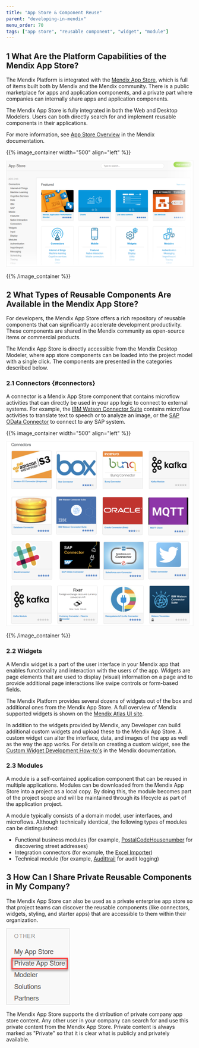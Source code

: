 ```yaml
---
title: "App Store & Component Reuse"
parent: "developing-in-mendix"
menu_order: 70
tags: ["app store", "reusable component", "widget", "module"]
---
```


## 1 What Are the Platform Capabilities of the Mendix App Store?

The Mendix Platform is integrated with the [Mendix App Store](https://appstore.home.mendix.com/index3.html), which is full of items built both by Mendix and the Mendix community. There is a public marketplace for apps and application components, and a private part where companies can internally share apps and application components. 

The Mendix App Store is fully integrated in both the Web and Desktop Modelers. Users can both directly search for and implement reusable components in their applications.

For more information, see [App Store Overview](https://docs.mendix.com/community/app-store/app-store-overview) in the Mendix documentation.

{{% image_container width="500" align="left" %}}

![](attachments/app-store.png)

{{% /image_container %}}

## 2 What Types of Reusable Components Are Available in the Mendix App Store?

For developers, the Mendix App Store offers a rich repository of reusable components that can significantly accelerate development productivity. These components are shared in the Mendix community as open-source items or commercial products. 

The Mendix App Store is directly accessible from the Mendix Desktop Modeler, where app store components can be loaded into the project model with a single click. The components are presented in the categories described below.

### 2.1 Connectors {#connectors}

A connector is a Mendix App Store component that contains microflow activities that can directly be used in your app logic to connect to external systems. For example, the [IBM Watson Connector Suite](https://appstore.home.mendix.com/link/app/2860/) contains microflow activities to translate text to speech or to analyze an image, or the [SAP OData Connector](https://appstore.home.mendix.com/link/app/74525/) to connect to any SAP system.

{{% image_container width="500" align="left" %}}

![](attachments/appstore_connector_grid.png)

{{% /image_container %}}

### 2.2 Widgets

A Mendix widget is a part of the user interface in your Mendix app that enables functionality and interaction with the users of the app. Widgets are page elements that are used to display (visual) information on a page and to provide additional page interactions like swipe controls or form-based fields.

The Mendix Platform provides several dozens of widgets out of the box and additional ones from the Mendix App Store. A full overview of Mendix supported widgets is shown on the [Mendix Atlas UI site](https://atlas.mendix.com/p/widgets).

In addition to the widgets provided by Mendix, any Developer can build additional custom widgets and upload these to the Mendix App Store. A custom widget can alter the interface, data, and images of the app as well as the way the app works. For details on creating a custom widget, see the [Custom Widget Development How-to's](https://docs.mendix.com/howto/custom-widget-development/) in the Mendix documentation.

### 2.3 Modules

A module is a self-contained application component that can be reused in multiple applications. Modules can be downloaded from the Mendix App Store into a project as a local copy. By doing this, the module becomes part of the project scope and will be maintained through its lifecycle as part of the application project.

A module typically consists of a domain model, user interfaces, and microflows. Although technically identical, the following types of modules can be distinguished:

* Functional business modules (for example, [PostalCodeHousenumber](https://appstore.home.mendix.com/link/app/105751/) for discovering street addresses)
* Integration connectors (for example, the [Excel Importer](https://appstore.home.mendix.com/link/app/72/))
* Technical module (for example, [Audittrail](https://appstore.home.mendix.com/link/app/138/) for audit logging)

## 3 How Can I Share Private Reusable Components in My Company?

The Mendix App Store can also be used as a private enterprise app store so that project teams can discover the reusable components (like connectors, widgets, styling, and starter apps) that are accessible to them within their organization.

![](attachments/private-app-store.png)

The Mendix App Store supports the distribution of private company app store content. Any other user in your company can search for and use this private content from the Mendix App Store. Private content is always marked as "Private" so that it is clear what is publicly and privately available.

